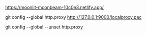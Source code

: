 https://moonlit-moonbeam-10c0e3.netlify.app/

git config --global http.proxy http://127.0.0.1:9000/localproxy.pac

git config --global --unset http.proxy
